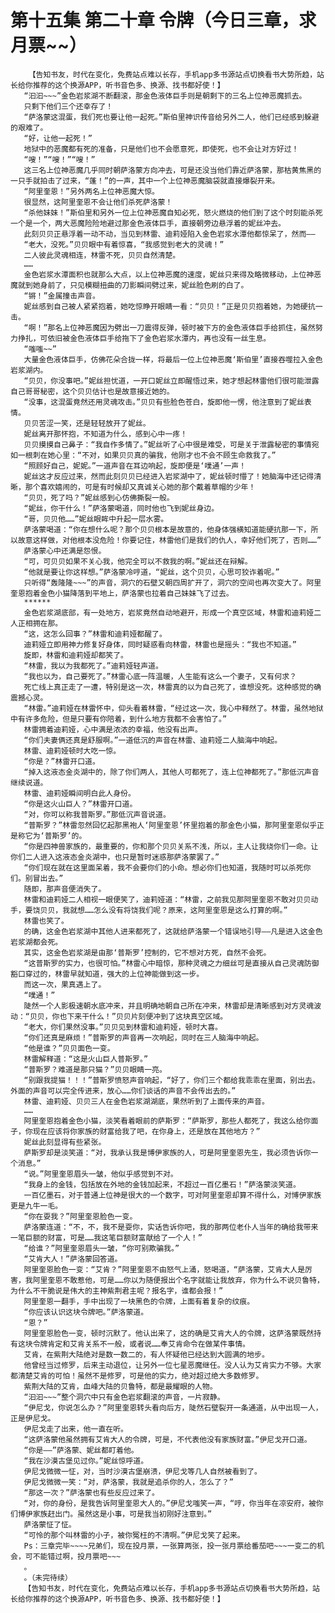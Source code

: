 # 第十五集 第二十章 令牌（今日三章，求月票~~）
        【告知书友，时代在变化，免费站点难以长存，手机app多书源站点切换看书大势所趋，站长给你推荐的这个换源APP，听书音色多、换源、找书都好使！】
       “汩汩~~~”金色岩浆湖不断翻滚，那金色液体巨手则是朝剩下的三名上位神恶魔抓去。
       只剩下他们三个还幸存了！
       “萨洛蒙这混蛋，我们死也要让他一起死。”斯伯里神识传音给另外二人，他们已经感到躲避的艰难了。
       “好，让他一起死！”
       地狱中的恶魔都有死的准备，只是他们也不会愿意死，即使死，也不会让对方好过！
       “嗖！”“嗖！”“嗖！”
       这三名上位神恶魔几乎同时朝萨洛蒙方向冲去，可是还没当他们靠近萨洛蒙，那枯黄焦黑的一只手就拍击了过来，“蓬！”的一声，其中一个上位神恶魔脑袋就直接爆裂开来。
       “阿里奎恩！”另外两名上位神恶魔大惊。
       很显然，这阿里奎恩不会让他们杀死萨洛蒙！
       “杀他妹妹！”斯伯里和另外一位上位神恶魔自知必死，怒火燃烧的他们到了这个时刻能杀死一个是一个，两大恶魔险险地避过那金色液体巨手，直接朝旁边悬浮着的妮丝冲去。
       此刻贝贝正悬浮着一动不动，当见到林雷、迪莉娅陷入金色岩浆水潭他都惊呆了，然而——
       “老大，没死。”贝贝眼中有着惊喜，“我感觉到老大的灵魂！”
       二人彼此灵魂相连，林雷不死，贝贝自然清楚。
       ……
       金色岩浆水潭面积也就那么大点，以上位神恶魔的速度，妮丝只来得及略微移动，上位神恶魔就到她身前了，只见模糊扭曲的刀影瞬间劈过来，妮丝脸色刷的白了。
       “锵！”金属撞击声音。
       妮丝感到自己被人紧紧抱着，她吃惊睁开眼睛一看：“贝贝！”正是贝贝抱着她，为她硬抗一击。
       “啊！”那名上位神恶魔因为劈出一刀震得反弹，顿时被下方的金色液体巨手给抓住，虽然努力挣扎，可依旧被金色液体巨手给拖下了金色岩浆水潭内，再也没有一丝生息。
       “嗤嗤~~”
       大量金色液体巨手，仿佛花朵合拢一样，将最后一位上位神恶魔‘斯伯里’直接吞噬拉入金色岩浆湖内。
       “贝贝，你没事吧。”妮丝担忧道，一开口妮丝立即醒悟过来，她才想起林雷他们很可能泄露自己哥哥秘密，这个贝贝估计也是故意接近她的。
       “没事，这混蛋竟然还用灵魂攻击。”贝贝有些脸色苍白，旋即他一愣，他注意到了妮丝表情。
       贝贝苦涩一笑，还是轻轻放开了妮丝。
       妮丝离开那怀抱，不知道为什么，感到心中一疼！
       贝贝摸摸自己鼻子：“我自作多情了。”妮丝听了心中很是难受，可是关于泄露秘密的事情宛如一根刺在她心里：“不对，如果贝贝真的骗我，他刚才也不会不顾生命救我了。”
       “照顾好自己，妮妮。”一道声音在耳边响起，旋即便是‘噗通’一声！
       妮丝这才反应过来，然而此刻贝贝已经进入岩浆湖中了，妮丝顿时懵了！她脑海中还记得清晰，那个喜欢嬉闹的，可是有时候却又真诚关心她的那个戴着草帽的少年！
       “贝贝，死了吗？”妮丝感到心仿佛撕裂一般。
       “妮丝，你干什么！”萨洛蒙喝道，同时他也飞到妮丝身边。
       “哥，贝贝他……”妮丝眼眸中升起一层水雾。
       萨洛蒙喝道：“你在想什么呢？那个贝贝根本是故意的，他身体强横知道能硬抗那一下，所以故意这样做，对他根本没危险！你要记住，林雷他们是我们的仇人，幸好他们死了，否则……”
       萨洛蒙心中还满是怨恨。
       “可，可贝贝如果不关心我，他完全可以不救我的啊。”妮丝还在辩解。
       “他就是要让你这样想。”萨洛蒙冷哼道，“妮丝，这个贝贝，心思可狡诈着呢。”
       只听得“轰隆隆~~~”的声音，洞穴的石壁又朝四周扩开了，洞穴的空间也再次变大了。阿里奎恩抱着金色小猫降落到平地上，萨洛蒙也拉着自己妹妹飞了过去。
       ******
       金色岩浆湖底部，有一处地方，岩浆竟然自动地避开，形成一个真空区域，林雷和迪莉娅二人正相拥在那。
       “这，这怎么回事？”林雷和迪莉娅都醒了。
       迪莉娅立即用神力修复好身体，同时疑惑看向林雷，林雷也是摇头：“我也不知道。”
       旋即，林雷和迪莉娅却都笑了。
       “林雷，我以为我都死了。”迪莉娅轻声道。
       “我也以为，自己要死了。”林雷心底一阵温暖，人生能有这么一个妻子，又有何求？
       死亡线上真正走了一遭，特别是这一次，林雷真的以为自己死了，谁想没死。这种感觉的确震撼心灵。
       “林雷。”迪莉娅在林雷怀中，仰头看着林雷，“经过这一次，我心中释然了。林雷，虽然地狱中有许多危险，但是只要有你陪着，到什么地方我都不会害怕了。”
       林雷拥着迪莉娅，心中满是浓浓的幸福，他没有出声。
       “你们夫妻俩还真是舒服啊。”一道低沉的声音在林雷、迪莉娅二人脑海中响起。
       林雷、迪莉娅顿时大吃一惊。
       “你是？”林雷开口道。
       “掉入这液态金炎湖中的，除了你们两人，其他人可都死了，连上位神都死了。”那低沉声音继续说道。
       林雷、迪莉娅瞬间明白此人身份。
       “你是这火山巨人？”林雷开口道。
       “对，你可以称我普斯罗。”那低沉声音说道。
       “普斯罗？”林雷忽然回忆起那黑袍人‘阿里奎恩’怀里抱着的那金色小猫，那阿里奎恩似乎正是称它为‘普斯罗’的。
       “你是四神兽家族的，最重要的，你和那个贝贝关系不浅，所以，主人让我绕你们一命。让你们二人进入这液态金炎湖中，也只是暂时迷惑那萨洛蒙罢了。”
       “你们现在就在这里面呆着，我不会要你们的小命。想必你们也知道，我随时可以杀死你们。别冒出去。”
       随即，那声音便消失了。
       林雷和迪莉娅二人相视一眼便笑了，迪莉娅道：“林雷，之前我见那阿里奎恩不敢对贝贝动手，要饶贝贝，我就想……怎么没有将饶我们呢？原来，这阿里奎恩是这么打算的啊。”
       林雷也笑了。
       的确，这金色岩浆湖中其他人进来都死了，这就给萨洛蒙一个错误地引导——凡是进入这金色岩浆湖都会死。
       其实，这金色岩浆湖是由那‘普斯罗’控制的，它不想对方死，自然不会死。
       “这普斯罗的实力，也很可怕。”林雷心中暗惊，那种灵魂之力细丝可是直接从自己灵魂防御豁口穿过的，林雷早就知道，强大的上位神能做到这一步。
       而这一次，果真遇上了。
       “噗通！”
       陡然一个人影极速朝水底冲来，并且明确地朝自己所在冲来，林雷却是清晰感到对方灵魂波动：“贝贝，你也下来干什么！”贝贝片刻便冲到了这块真空区域。
       “老大，你们果然没事。”贝贝见到林雷和迪莉娅，顿时大喜。
       “你们还真是麻烦！”普斯罗的声音再一次响起，同时在三人脑海中响起。
       “他是谁？”贝贝面色一变。
       林雷解释道：“这是火山巨人普斯罗。”
       “普斯罗？难道是那只猫？”贝贝眼睛一亮。
       “别跟我提猫！！！”普斯罗愤怒声音响起，“好了，你们三个都给我乖乖在里面，别出去。外面的声音可以完全传进来，放心……你们谈话的声音不会传出去的。”
       林雷、迪莉娅、贝贝三人在金色岩浆湖湖底，果然听到了上面传来的声音。
       ……
       阿里奎恩抱着金色小猫，淡笑看着眼前的萨斯罗：“萨斯罗，那些人都死了，我这么给你面子，你现在应该将你家族的财富给我了吧，在你身上，还是放在其他地方？”
       妮丝此刻显得有些紧张。
       萨斯罗却是淡笑道：“对，我承认我是博伊家族的人，可是阿里奎恩先生，我必须告诉你一个消息。”
       “说。”阿里奎恩眉头一皱，他似乎感觉到不对。
       “我身上的金钱，包括放在外地的金钱加起来，不超过一百亿墨石！”萨洛蒙淡笑道。
       一百亿墨石，对于普通上位神是很大的一个数字，可对阿里奎恩却算不得什么，对博伊家族更是九牛一毛。
       “你在耍我？”阿里奎恩脸色一变。
       萨洛蒙连道：“不，不，我不是耍你，实话告诉你吧，我的那两位老仆人当年的确给我带来一笔巨额的财富，可是……我这笔巨额财富献给了一个人！”
       “给谁？”阿里奎恩眉头一皱，“你可别欺骗我。”
       “艾肯大人！”萨洛蒙回答道。
       阿里奎恩脸色一变：“艾肯？”阿里奎恩不由怒气上涌，怒喝道，“萨洛蒙，艾肯大人是厉害，我阿里奎恩不敢惹他，可是……你以为随便报出个名字就能让我放弃，你为什么不说贝鲁特，为什么不干脆说是伟大的主神紫荆君主呢？报名字，谁都会报！”
       阿里奎恩一翻手，手中出现了一块黑色的令牌，上面有着复杂的纹痕。
       “你应该认识这块令牌吧。”萨洛蒙道。
       “恩？”
       阿里奎恩脸色一变，顿时沉默了。他认出来了，这的确是艾肯大人的令牌，这萨洛蒙既然持有这块令牌肯定和艾肯关系不一般，或者说……奉艾肯命令在做某件事情。
       艾肯，在紫荆大陆绝对是数一数二的，有人怀疑他已经达到大圆满的地步。
       他曾经当过修罗，后来主动退位，让另外一位七星恶魔继任。没人认为艾肯实力不够。大家都清楚艾肯的可怕！虽然不是修罗，可是他的实力，绝对超过绝大多数修罗。
       紫荆大陆的艾肯，血峰大陆的贝鲁特，都是最耀眼的人物。
       “汩汩~~~”整个洞穴中只有金色岩浆翻滚的声音，一片寂静。
       “伊尼戈，你说怎么办？”阿里奎恩转头看向后方，陡然石壁裂开一条通道，从中出现一人，正是伊尼戈。
       伊尼戈走了出来，他一直在听。
       “这萨洛蒙他虽然拥有艾肯大人的令牌，可是，不代表他没有家族财富。”伊尼戈开口道。
       “你是——”萨洛蒙、妮丝都盯着他。
       “我在沙漠古堡见过你。”妮丝惊呼道。
       伊尼戈微微一怔，对，当时沙漠古堡崩溃，伊尼戈等几人自然被看到了。
       伊尼戈微微一笑：“对，萨洛蒙，我就是追杀你的人，怎么了？”
       “那这一次？”萨洛蒙也有些反应过来了。
       “对，你的身份，是我告诉阿里奎恩大人的。”伊尼戈嗤笑一声，“哼，你当年在凉安府，被你们博伊家族赶出门。虽然这是小事，可是我当初刚好注意到。”
       萨洛蒙怔了怔。
       “可怜的那个叫林雷的小子，被你冤枉的不清啊。”伊尼戈笑了起来。
       Ps：三章完毕~~~~兄弟们，现在投月票，一张算两张，投一张月票给番茄吧~~~一变二的机会，可不能错过啊，投月票吧~~~
       。
       。（未完待续）
       【告知书友，时代在变化，免费站点难以长存，手机app多书源站点切换看书大势所趋，站长给你推荐的这个换源APP，听书音色多、换源、找书都好使！】